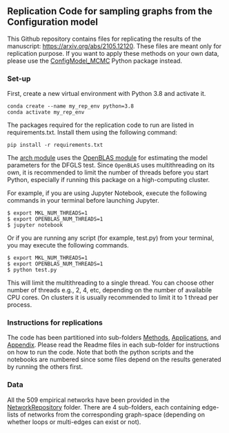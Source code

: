 ## Replication Code for sampling graphs from the Configuration model

This Github repository contains files for replicating the results of the manuscript: https://arxiv.org/abs/2105.12120. These files are meant only for replication purpose. If you want to apply these methods on your own data, please use the [ConfigModel_MCMC](https://upasanadutta98.github.io/ConfigModel_MCMC/) Python package instead.

### Set-up

First, create a new virtual environment with Python 3.8 and activate it.

```
conda create --name my_rep_env python=3.8
conda activate my_rep_env
```

The packages required for the replication code to run are listed in requirements.txt. Install them using the following command:

`pip install -r requirements.txt`

The [arch module](https://pypi.org/project/arch/) uses the [OpenBLAS module](https://www.openblas.net/) for estimating the model parameters for the DFGLS test. Since `OpenBLAS` uses multithreading on its own, it is recommended to limit the number of threads before you start Python, especially if running this package on a high-computing cluster.

For example, if you are using Jupyter Notebook, execute the following commands in your terminal before launching Jupyter.

```
$ export MKL_NUM_THREADS=1
$ export OPENBLAS_NUM_THREADS=1
$ jupyter notebook
```

Or if you are running any script (for example, test.py) from your terminal, you may execute the following commands.

```
$ export MKL_NUM_THREADS=1
$ export OPENBLAS_NUM_THREADS=1
$ python test.py
```

This will limit the multithreading to a single thread. You can choose other number of threads e.g., 2, 4, etc, depending on the number of availabile CPU cores. On clusters it is usually recommended to limit it to 1 thread per process.

### Instructions for replications

The code has been partitioned into sub-folders [Methods](), [Applications](), and [Appendix](). Please read the Readme files in each sub-folder for instructions on how to run the code. Note that both the python scripts and the notebooks are numbered since some files depend on the results generated by running the others first.

### Data

All the 509 empirical networks have been provided in the [NetworkRepository]() folder. There are 4 sub-folders, each containing edge-lists of networks from the corresponding graph-space (depending on whether loops or multi-edges can exist or not). 